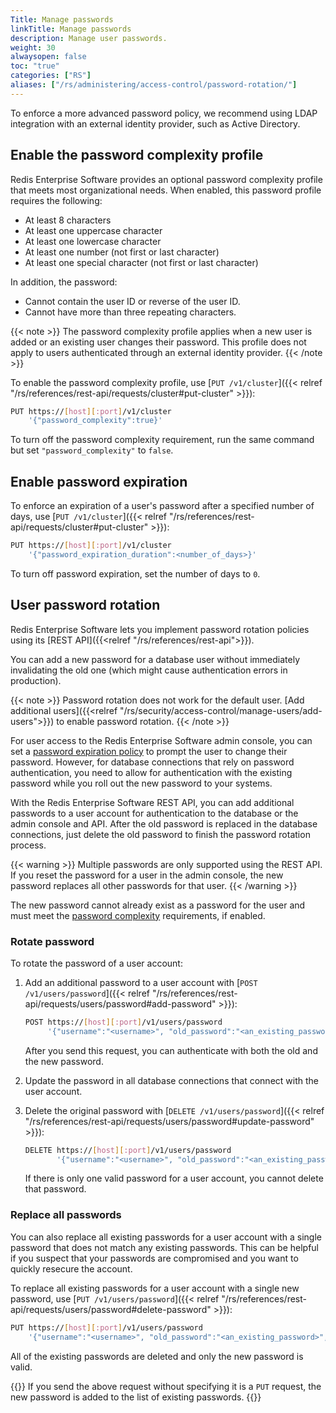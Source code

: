```yaml
---
Title: Manage passwords
linkTitle: Manage passwords
description: Manage user passwords.
weight: 30
alwaysopen: false
toc: "true"
categories: ["RS"]
aliases: ["/rs/administering/access-control/password-rotation/"]
---
```


To enforce a more advanced password policy, we recommend using LDAP integration with an external identity provider, such as Active Directory.

## Enable the password complexity profile

Redis Enterprise Software provides an optional password complexity profile
that meets most organizational needs. When enabled, this password profile requires the following:

- At least 8 characters
- At least one uppercase character
- At least one lowercase character
- At least one number (not first or last character)
- At least one special character (not first or last character)

In addition, the password:

- Cannot contain the user ID or reverse of the user ID.
- Cannot have more than three repeating characters.

{{< note >}}
The password complexity profile applies when a new user is added or an existing user changes their password. This profile does not apply to users authenticated through an external identity provider.
{{< /note >}}

To enable the password complexity profile, use [`PUT /v1/cluster`]({{< relref "/rs/references/rest-api/requests/cluster#put-cluster" >}}):

```sh
PUT https://[host][:port]/v1/cluster
    '{"password_complexity":true}'
```

To turn off the password complexity requirement, run the same command but set `"password_complexity"` to `false`.

## Enable password expiration

To enforce an expiration of a user's password after a specified number of days, use [`PUT /v1/cluster`]({{< relref "/rs/references/rest-api/requests/cluster#put-cluster" >}}):

```sh
PUT https://[host][:port]/v1/cluster
    '{"password_expiration_duration":<number_of_days>}'
```

To turn off password expiration, set the number of days to `0`.

## User password rotation

Redis Enterprise Software lets you implement password rotation policies using its [REST API]({{<relref "/rs/references/rest-api">}}).

You can add a new password for a database user without immediately invalidating the old one (which might cause authentication errors in production).

{{< note >}}
Password rotation does not work for the default user. [Add additional users]({{<relref "/rs/security/access-control/manage-users/add-users">}}) to enable password rotation.
{{< /note >}}

For user access to the Redis Enterprise Software admin console,
you can set a [password expiration policy](#enable-password-expiration) to prompt the user to change their password.
However, for database connections that rely on password authentication,
you need to allow for authentication with the existing password while you roll out the new password to your systems.

With the Redis Enterprise Software REST API, you can add additional passwords to a user account for authentication to the database or the admin console and API.
After the old password is replaced in the database connections,
just delete the old password to finish the password rotation process.

{{< warning >}}
Multiple passwords are only supported using the REST API.
If you reset the password for a user in the admin console,
the new password replaces all other passwords for that user.
{{< /warning >}}

The new password cannot already exist as a password for the user and must meet the [password complexity](#enable-the-password-complexity-profile) requirements, if enabled.

### Rotate password

To rotate the password of a user account:

1. Add an additional password to a user account with [`POST /v1/users/password`]({{< relref "/rs/references/rest-api/requests/users/password#add-password" >}}):

    ```sh
    POST https://[host][:port]/v1/users/password
         '{"username":"<username>", "old_password":"<an_existing_password>", "new_password":"<a_new_password>"}'
    ```

    After you send this request, you can authenticate with both the old and the new password.

1. Update the password in all database connections that connect with the user account.
1. Delete the original password with [`DELETE /v1/users/password`]({{< relref "/rs/references/rest-api/requests/users/password#update-password" >}}):

    ```sh
    DELETE https://[host][:port]/v1/users/password
           '{"username":"<username>", "old_password":"<an_existing_password>"}'
    ```

    If there is only one valid password for a user account, you cannot delete that password.

### Replace all passwords

You can also replace all existing passwords for a user account with a single password that does not match any existing passwords.
This can be helpful if you suspect that your passwords are compromised and you want to quickly resecure the account.

To replace all existing passwords for a user account with a single new password, use [`PUT /v1/users/password`]({{< relref "/rs/references/rest-api/requests/users/password#delete-password" >}}):

```sh
PUT https://[host][:port]/v1/users/password
    '{"username":"<username>", "old_password":"<an_existing_password>", "new_password":"<a_new_password>"}'
```

All of the existing passwords are deleted and only the new password is valid.

{{<note>}}
If you send the above request without specifying it is a `PUT` request, the new password is added to the list of existing passwords.
{{</note>}}
